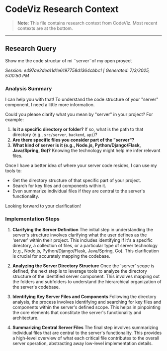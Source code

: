 # CodeViz Research Context

> **Note**: This file contains research context from CodeViz. Most recent contexts are at the bottom.

---

## Research Query

Show me the code structur of mi ¨server¨of my open proyect

*Session: e497ae2dea11d1e6197758d1364cbbc1 | Generated: 7/3/2025, 5:00:50 PM*

### Analysis Summary

I can help you with that! To understand the code structure of your "server" component, I need a little more information.

Could you please clarify what you mean by "server" in your project? For example:

1.  **Is it a specific directory or folder?** If so, what is the path to that directory (e.g., `src/server`, `backend`, `api`)?
2.  **Are there specific files you consider part of the "server"?**
3.  **What kind of server is it (e.g., Node.js, Python/Django/Flask, Java/Spring, Go)?** Knowing the technology might help me infer relevant files.

Once I have a better idea of where your server code resides, I can use my tools to:

*   Get the directory structure of that specific part of your project.
*   Search for key files and components within it.
*   Even summarize individual files if they are central to the server's functionality.

Looking forward to your clarification!

### Implementation Steps

1. **Clarifying the Server Definition**
   The initial step in understanding the server's structure involves clarifying what the user defines as the 'server' within their project. This includes identifying if it's a specific directory, a collection of files, or a particular type of server technology (e.g., Node.js, Python/Django/Flask, Java/Spring, Go). This clarification is crucial for accurately mapping the codebase.

2. **Analyzing the Server Directory Structure**
   Once the 'server' scope is defined, the next step is to leverage tools to analyze the directory structure of the identified server component. This involves mapping out the folders and subfolders to understand the hierarchical organization of the server's codebase.

3. **Identifying Key Server Files and Components**
   Following the directory analysis, the process involves identifying and searching for key files and components within the server's defined scope. This helps in pinpointing the core elements that constitute the server's functionality and architecture.

4. **Summarizing Central Server Files**
   The final step involves summarizing individual files that are central to the server's functionality. This provides a high-level overview of what each critical file contributes to the overall server operation, abstracting away low-level implementation details.

